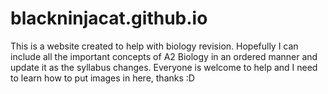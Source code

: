 # blackninjacat.github.io
This is a website created to help with biology revision. Hopefully I can include all the important concepts of A2 Biology in an ordered manner and update it as the syllabus changes. Everyone is welcome to help and I need to learn how to put images in here, thanks :D
